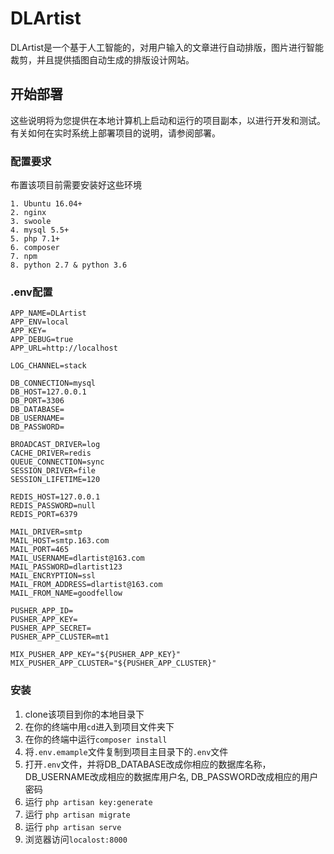 # DLArtist

DLArtist是一个基于人工智能的，对用户输入的文章进行自动排版，图片进行智能裁剪，并且提供插图自动生成的排版设计网站。

## 开始部署

这些说明将为您提供在本地计算机上启动和运行的项目副本，以进行开发和测试。有关如何在实时系统上部署项目的说明，请参阅部署。

### 配置要求

布置该项目前需要安装好这些环境

```
1. Ubuntu 16.04+
2. nginx
3. swoole
4. mysql 5.5+
5. php 7.1+
6. composer
7. npm
8. python 2.7 & python 3.6
```

### .env配置
```
APP_NAME=DLArtist
APP_ENV=local
APP_KEY=
APP_DEBUG=true
APP_URL=http://localhost

LOG_CHANNEL=stack

DB_CONNECTION=mysql
DB_HOST=127.0.0.1
DB_PORT=3306
DB_DATABASE=
DB_USERNAME=
DB_PASSWORD=

BROADCAST_DRIVER=log
CACHE_DRIVER=redis
QUEUE_CONNECTION=sync
SESSION_DRIVER=file
SESSION_LIFETIME=120

REDIS_HOST=127.0.0.1
REDIS_PASSWORD=null
REDIS_PORT=6379

MAIL_DRIVER=smtp
MAIL_HOST=smtp.163.com
MAIL_PORT=465
MAIL_USERNAME=dlartist@163.com
MAIL_PASSWORD=dlartist123
MAIL_ENCRYPTION=ssl
MAIL_FROM_ADDRESS=dlartist@163.com
MAIL_FROM_NAME=goodfellow

PUSHER_APP_ID=
PUSHER_APP_KEY=
PUSHER_APP_SECRET=
PUSHER_APP_CLUSTER=mt1

MIX_PUSHER_APP_KEY="${PUSHER_APP_KEY}"
MIX_PUSHER_APP_CLUSTER="${PUSHER_APP_CLUSTER}"

```

### 安装

1. clone该项目到你的本地目录下
2. 在你的终端中用`cd`进入到项目文件夹下
3. 在你的终端中运行`composer install`
4. 将`.env.emample`文件复制到项目主目录下的`.env`文件
5. 打开`.env`文件，并将DB_DATABASE改成你相应的数据库名称，DB_USERNAME改成相应的数据库用户名, DB_PASSWORD改成相应的用户密码
6. 运行 `php artisan key:generate`
7. 运行 `php artisan migrate`
8. 运行 `php artisan serve`
9. 浏览器访问`localost:8000`

